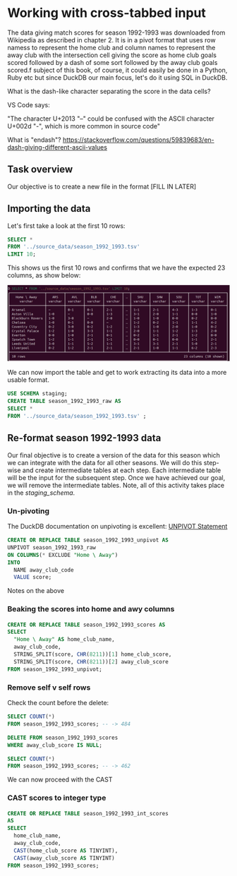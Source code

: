 # Working with cross-tabbed input

The data giving match scores for season 1992-1993 was downloaded from Wikipedia as described in chapter 2. It is in a pivot format that uses row namess to represent the home club and column names to represent the away club with the intersection cell giving the score as home club goals scored followed by a dash of some sort followed by the away club goals scored.f subject of this book, of course, it could easily be done in a Python, Ruby etc but since DuckDB our main focus, let's do it using SQL in DuckDB.

What is the dash-like character separating the score in the data cells?

VS Code says:

"The character U+2013 "–" could be confused with the ASCII character U+002d "-", which is more common in source code"

What is "endash"?
https://stackoverflow.com/questions/59839683/en-dash-giving-different-ascii-values

## Task overview

Our objective is to create a new file in the format [FILL IN LATER]

## Importing the data

Let's first take a look at the first 10 rows:

```sql
SELECT * 
FROM '../source_data/season_1992_1993.tsv' 
LIMIT 10;
```
This shows us the first 10 rows and confirms that we have the expected 23 columns, as show below:

![ch05 fig1](images/ch05_fig1.png)

We can now import the table and get to work extracting its data into a more usable format. 

```sql
USE SCHEMA staging;
CREATE TABLE season_1992_1993_raw AS
SELECT * 
FROM '../source_data/season_1992_1993.tsv' ;
```

## Re-format season 1992-1993 data

Our final objective is to create a version of the data for this season which we can integrate with the data for all other seasons. We will do this step-wise and create intermediate tables at each step. Each intermediate table will be the input for the subsequent step. Once we have achieved our goal, we will remove the intermediate tables. Note, all of this activity takes place in the _staging_schema_.

### Un-pivoting

The DuckDB documentation on unpivoting is excellent: [UNPIVOT Statement](https://duckdb.org/docs/sql/statements/unpivot.html)

```sql
CREATE OR REPLACE TABLE season_1992_1993_unpivot AS
UNPIVOT season_1992_1993_raw
ON COLUMNS(* EXCLUDE "Home \ Away")
INTO
  NAME away_club_code
  VALUE score;
```

Notes on the above

### Beaking the scores into home and awy columns

```sql
CREATE OR REPLACE TABLE season_1992_1993_scores AS
SELECT
  "Home \ Away" AS home_club_name,
  away_club_code,
  STRING_SPLIT(score, CHR(8211))[1] home_club_score,
  STRING_SPLIT(score, CHR(8211))[2] away_club_score
FROM season_1992_1993_unpivot;
```

### Remove self v self rows

Check the count before the delete:

```sql
SELECT COUNT(*)
FROM season_1992_1993_scores; -- -> 484
```

```sql
DELETE FROM season_1992_1993_scores
WHERE away_club_score IS NULL;
```

```sql
SELECT COUNT(*)
FROM season_1992_1993_scores; -- -> 462
```

We can now proceed with the CAST

### CAST scores to integer type

```sql
CREATE OR REPLACE TABLE season_1992_1993_int_scores
AS
SELECT
  home_club_name,
  away_club_code,
  CAST(home_club_score AS TINYINT),
  CAST(away_club_score AS TINYINT)
FROM season_1992_1993_scores;
```